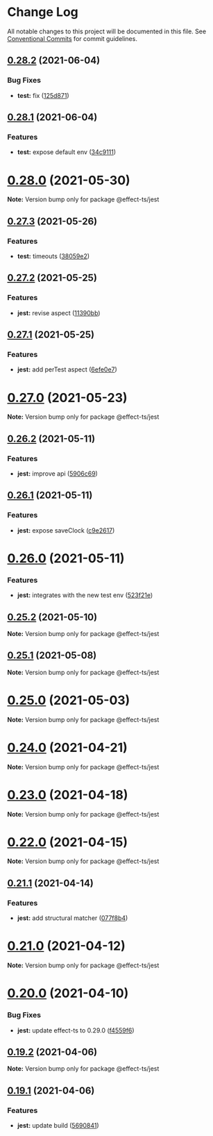 # Change Log

All notable changes to this project will be documented in this file.
See [Conventional Commits](https://conventionalcommits.org) for commit guidelines.

## [0.28.2](https://github.com/Effect-TS/jest/compare/@effect-ts/jest@0.28.1...@effect-ts/jest@0.28.2) (2021-06-04)


### Bug Fixes

* **test:** fix ([125d871](https://github.com/Effect-TS/jest/commit/125d8711ab06b8d449f3fecad967fcf444303c43))





## [0.28.1](https://github.com/Effect-TS/jest/compare/@effect-ts/jest@0.28.0...@effect-ts/jest@0.28.1) (2021-06-04)


### Features

* **test:** expose default env ([34c9111](https://github.com/Effect-TS/jest/commit/34c911151f8f7fb1625343874a66395b3a749732))





# [0.28.0](https://github.com/Effect-TS/jest/compare/@effect-ts/jest@0.27.3...@effect-ts/jest@0.28.0) (2021-05-30)

**Note:** Version bump only for package @effect-ts/jest





## [0.27.3](https://github.com/Effect-TS/jest/compare/@effect-ts/jest@0.27.2...@effect-ts/jest@0.27.3) (2021-05-26)


### Features

* **test:** timeouts ([38059e2](https://github.com/Effect-TS/jest/commit/38059e238ff559c9d373a2815483de5dc5d0e780))





## [0.27.2](https://github.com/Effect-TS/jest/compare/@effect-ts/jest@0.27.1...@effect-ts/jest@0.27.2) (2021-05-25)


### Features

* **jest:** revise aspect ([11390bb](https://github.com/Effect-TS/jest/commit/11390bb7ff72007efd7bb20fe7891a1844146abf))





## [0.27.1](https://github.com/Effect-TS/jest/compare/@effect-ts/jest@0.27.0...@effect-ts/jest@0.27.1) (2021-05-25)


### Features

* **jest:** add perTest aspect ([6efe0e7](https://github.com/Effect-TS/jest/commit/6efe0e741b90ef6572bce9db64b5d439ce3592d9))





# [0.27.0](https://github.com/Effect-TS/jest/compare/@effect-ts/jest@0.26.2...@effect-ts/jest@0.27.0) (2021-05-23)

**Note:** Version bump only for package @effect-ts/jest





## [0.26.2](https://github.com/Effect-TS/jest/compare/@effect-ts/jest@0.26.1...@effect-ts/jest@0.26.2) (2021-05-11)


### Features

* **jest:** improve api ([5906c69](https://github.com/Effect-TS/jest/commit/5906c696083985bb9c37e067c5b23424e154d166))





## [0.26.1](https://github.com/Effect-TS/jest/compare/@effect-ts/jest@0.26.0...@effect-ts/jest@0.26.1) (2021-05-11)


### Features

* **jest:** expose saveClock ([c9e2617](https://github.com/Effect-TS/jest/commit/c9e26178d1e4277b7559e1bc61932ffe39b1b62d))





# [0.26.0](https://github.com/Effect-TS/jest/compare/@effect-ts/jest@0.25.2...@effect-ts/jest@0.26.0) (2021-05-11)


### Features

* **jest:** integrates with the new test env ([523f21e](https://github.com/Effect-TS/jest/commit/523f21efa390c45cebd251d047a5340ac02ef607))





## [0.25.2](https://github.com/Effect-TS/jest/compare/@effect-ts/jest@0.25.1...@effect-ts/jest@0.25.2) (2021-05-10)

**Note:** Version bump only for package @effect-ts/jest





## [0.25.1](https://github.com/Effect-TS/jest/compare/@effect-ts/jest@0.25.0...@effect-ts/jest@0.25.1) (2021-05-08)

**Note:** Version bump only for package @effect-ts/jest





# [0.25.0](https://github.com/Effect-TS/jest/compare/@effect-ts/jest@0.24.0...@effect-ts/jest@0.25.0) (2021-05-03)

**Note:** Version bump only for package @effect-ts/jest





# [0.24.0](https://github.com/Effect-TS/jest/compare/@effect-ts/jest@0.23.0...@effect-ts/jest@0.24.0) (2021-04-21)

**Note:** Version bump only for package @effect-ts/jest





# [0.23.0](https://github.com/Effect-TS/jest/compare/@effect-ts/jest@0.22.0...@effect-ts/jest@0.23.0) (2021-04-18)

**Note:** Version bump only for package @effect-ts/jest





# [0.22.0](https://github.com/Effect-TS/jest/compare/@effect-ts/jest@0.21.1...@effect-ts/jest@0.22.0) (2021-04-15)

**Note:** Version bump only for package @effect-ts/jest





## [0.21.1](https://github.com/Effect-TS/jest/compare/@effect-ts/jest@0.21.0...@effect-ts/jest@0.21.1) (2021-04-14)


### Features

* **jest:** add structural matcher ([077f8b4](https://github.com/Effect-TS/jest/commit/077f8b45470fb9e71b2e4d91c0b8737ebadaf8ef))





# [0.21.0](https://github.com/Effect-TS/jest/compare/@effect-ts/jest@0.20.0...@effect-ts/jest@0.21.0) (2021-04-12)

**Note:** Version bump only for package @effect-ts/jest





# [0.20.0](https://github.com/Effect-TS/jest/compare/@effect-ts/jest@0.19.2...@effect-ts/jest@0.20.0) (2021-04-10)


### Bug Fixes

* **jest:** update effect-ts to 0.29.0 ([f4559f6](https://github.com/Effect-TS/jest/commit/f4559f6f721db58eb4ffc569b39e2d6433f6c248))





## [0.19.2](https://github.com/Effect-TS/jest/compare/@effect-ts/jest@0.19.1...@effect-ts/jest@0.19.2) (2021-04-06)

**Note:** Version bump only for package @effect-ts/jest





## [0.19.1](https://github.com/Effect-TS/jest/compare/@effect-ts/jest@0.19.0...@effect-ts/jest@0.19.1) (2021-04-06)


### Features

* **jest:** update build ([5690841](https://github.com/Effect-TS/jest/commit/5690841dc51fd617b2ac980e07a4e29d0e1ce6d8))
